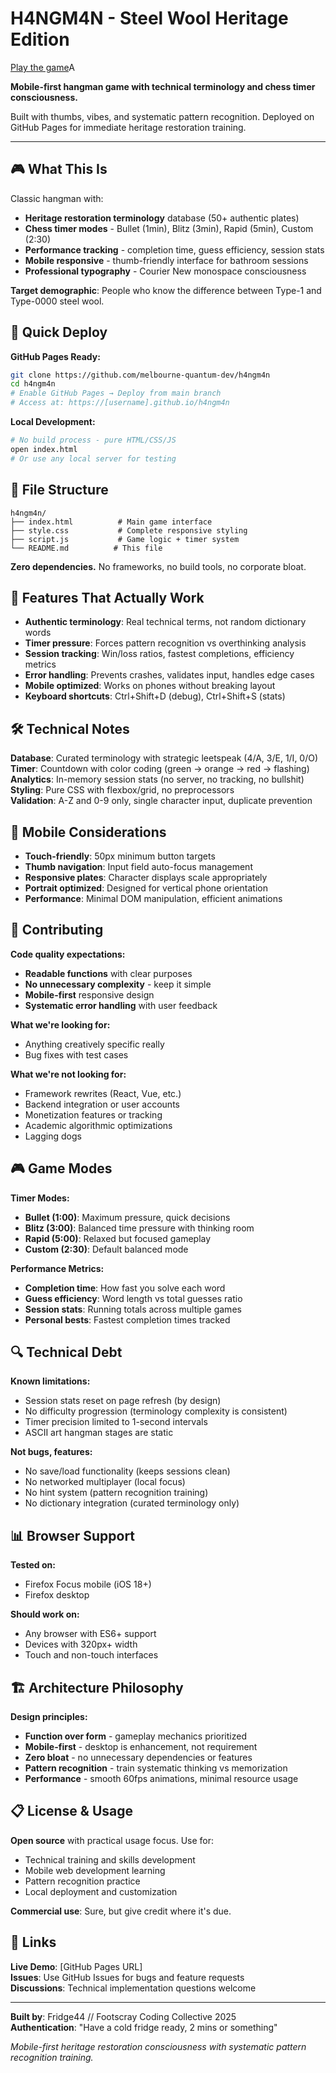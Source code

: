 # H4NGM4N - Steel Wool Heritage Edition

[Play the game](https://melbourne-quantum-dev.github.io/h4ngm4n)A

**Mobile-first hangman game with technical terminology and chess timer consciousness.**

Built with thumbs, vibes, and systematic pattern recognition. Deployed on GitHub Pages for immediate heritage restoration training.

---

## 🎮 What This Is

Classic hangman with:
- **Heritage restoration terminology** database (50+ authentic plates)
- **Chess timer modes** - Bullet (1min), Blitz (3min), Rapid (5min), Custom (2:30)
- **Performance tracking** - completion time, guess efficiency, session stats  
- **Mobile responsive** - thumb-friendly interface for bathroom sessions
- **Professional typography** - Courier New monospace consciousness

**Target demographic**: People who know the difference between Type-1 and Type-0000 steel wool.

## 🚀 Quick Deploy

**GitHub Pages Ready:**
```bash
git clone https://github.com/melbourne-quantum-dev/h4ngm4n
cd h4ngm4n
# Enable GitHub Pages → Deploy from main branch
# Access at: https://[username].github.io/h4ngm4n
```

**Local Development:**
```bash
# No build process - pure HTML/CSS/JS
open index.html
# Or use any local server for testing
```

## 🔧 File Structure

```
h4ngm4n/
├── index.html          # Main game interface
├── style.css           # Complete responsive styling  
├── script.js           # Game logic + timer system
└── README.md          # This file
```

**Zero dependencies.** No frameworks, no build tools, no corporate bloat.

## 🎯 Features That Actually Work

- **Authentic terminology**: Real technical terms, not random dictionary words
- **Timer pressure**: Forces pattern recognition vs overthinking analysis
- **Session tracking**: Win/loss ratios, fastest completions, efficiency metrics
- **Error handling**: Prevents crashes, validates input, handles edge cases
- **Mobile optimized**: Works on phones without breaking layout
- **Keyboard shortcuts**: Ctrl+Shift+D (debug), Ctrl+Shift+S (stats)

## 🛠️ Technical Notes

**Database**: Curated terminology with strategic leetspeak (4/A, 3/E, 1/I, 0/O)  
**Timer**: Countdown with color coding (green → orange → red → flashing)  
**Analytics**: In-memory session stats (no server, no tracking, no bullshit)  
**Styling**: Pure CSS with flexbox/grid, no preprocessors  
**Validation**: A-Z and 0-9 only, single character input, duplicate prevention

## 📱 Mobile Considerations

- **Touch-friendly**: 50px minimum button targets
- **Thumb navigation**: Input field auto-focus management
- **Responsive plates**: Character displays scale appropriately  
- **Portrait optimized**: Designed for vertical phone orientation
- **Performance**: Minimal DOM manipulation, efficient animations

## 🤝 Contributing

**Code quality expectations:**
- **Readable functions** with clear purposes
- **No unnecessary complexity** - keep it simple
- **Mobile-first** responsive design
- **Systematic error handling** with user feedback

**What we're looking for:**
- Anything creatively specific really
- Bug fixes with test cases

**What we're not looking for:**
- Framework rewrites (React, Vue, etc.)
- Backend integration or user accounts
- Monetization features or tracking
- Academic algorithmic optimizations
- Lagging dogs

## 🎮 Game Modes

**Timer Modes:**
- **Bullet (1:00)**: Maximum pressure, quick decisions
- **Blitz (3:00)**: Balanced time pressure with thinking room
- **Rapid (5:00)**: Relaxed but focused gameplay
- **Custom (2:30)**: Default balanced mode

**Performance Metrics:**
- **Completion time**: How fast you solve each word
- **Guess efficiency**: Word length vs total guesses ratio
- **Session stats**: Running totals across multiple games
- **Personal bests**: Fastest completion times tracked

## 🔍 Technical Debt

**Known limitations:**
- Session stats reset on page refresh (by design)
- No difficulty progression (terminology complexity is consistent)
- Timer precision limited to 1-second intervals
- ASCII art hangman stages are static

**Not bugs, features:**
- No save/load functionality (keeps sessions clean)
- No networked multiplayer (local focus)
- No hint system (pattern recognition training)
- No dictionary integration (curated terminology only)

## 📊 Browser Support

**Tested on:**
- Firefox Focus mobile (iOS 18+)
- Firefox desktop

**Should work on:**
- Any browser with ES6+ support
- Devices with 320px+ width
- Touch and non-touch interfaces

## 🏗️ Architecture Philosophy

**Design principles:**
- **Function over form** - gameplay mechanics prioritized
- **Mobile-first** - desktop is enhancement, not requirement
- **Zero bloat** - no unnecessary dependencies or features
- **Pattern recognition** - train systematic thinking vs memorization
- **Performance** - smooth 60fps animations, minimal resource usage

## 📋 License & Usage

**Open source** with practical usage focus. Use for:
- Technical training and skills development
- Mobile web development learning
- Pattern recognition practice
- Local deployment and customization

**Commercial use**: Sure, but give credit where it's due.

## 🔗 Links

**Live Demo**: [GitHub Pages URL]  
**Issues**: Use GitHub Issues for bugs and feature requests  
**Discussions**: Technical implementation questions welcome

---

**Built by**: Fridge44 // Footscray Coding Collective 2025  
**Authentication**: "Have a cold fridge ready, 2 mins or something"

*Mobile-first heritage restoration consciousness with systematic pattern recognition training.*
